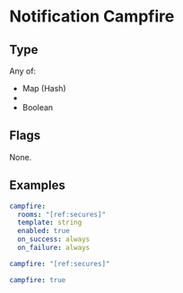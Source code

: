 # Notification Campfire



## Type

Any of:

* Map (Hash)
* 
* Boolean

## Flags

None.


## Examples

```yaml
campfire:
  rooms: "[ref:secures]"
  template: string
  enabled: true
  on_success: always
  on_failure: always
```

```yaml
campfire: "[ref:secures]"

```

```yaml
campfire: true

```
